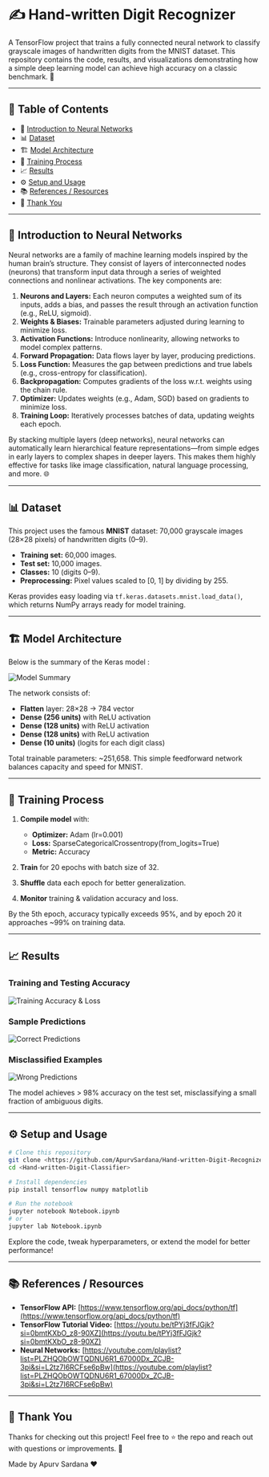 # ✍️ Hand-written Digit Recognizer

A TensorFlow project that trains a fully connected neural network to classify grayscale images of handwritten digits from the MNIST dataset. This repository contains the code, results, and visualizations demonstrating how a simple deep learning model can achieve high accuracy on a classic benchmark. 🚀

---

## 📖 Table of Contents

* 🧠 [Introduction to Neural Networks](#-introduction-to-neural-networks)
* 📊 [Dataset](#-dataset)
* 🏗️ [Model Architecture](#-model-architecture)
* 🔄 [Training Process](#-training-process)
* 📈 [Results](#-results)
* ⚙️ [Setup and Usage](-setup-and-usage)
* 📚 [References / Resources](-references-/-resources)
* 🙏 [Thank You](#-thank-you)

---

## 🧠 Introduction to Neural Networks

Neural networks are a family of machine learning models inspired by the human brain’s structure. They consist of layers of interconnected nodes (neurons) that transform input data through a series of weighted connections and nonlinear activations. The key components are:

1. **Neurons and Layers:** Each neuron computes a weighted sum of its inputs, adds a bias, and passes the result through an activation function (e.g., ReLU, sigmoid).
2. **Weights & Biases:** Trainable parameters adjusted during learning to minimize loss.
3. **Activation Functions:** Introduce nonlinearity, allowing networks to model complex patterns.
4. **Forward Propagation:** Data flows layer by layer, producing predictions.
5. **Loss Function:** Measures the gap between predictions and true labels (e.g., cross-entropy for classification).
6. **Backpropagation:** Computes gradients of the loss w\.r.t. weights using the chain rule.
7. **Optimizer:** Updates weights (e.g., Adam, SGD) based on gradients to minimize loss.
8. **Training Loop:** Iteratively processes batches of data, updating weights each epoch.

By stacking multiple layers (deep networks), neural networks can automatically learn hierarchical feature representations—from simple edges in early layers to complex shapes in deeper layers. This makes them highly effective for tasks like image classification, natural language processing, and more. 🌐

---

## 📊 Dataset

This project uses the famous **MNIST** dataset: 70,000 grayscale images (28×28 pixels) of handwritten digits (0–9).

* **Training set:** 60,000 images.
* **Test set:** 10,000 images.
* **Classes:** 10 (digits 0–9).
* **Preprocessing:** Pixel values scaled to \[0, 1] by dividing by 255.

Keras provides easy loading via `tf.keras.datasets.mnist.load_data()`, which returns NumPy arrays ready for model training.

---

## 🏗️ Model Architecture

Below is the summary of the Keras model :

![Model Summary](images/ModelSummary.png)

The network consists of:

* **Flatten** layer: 28×28 → 784 vector
* **Dense (256 units)** with ReLU activation
* **Dense (128 units)** with ReLU activation
* **Dense (128 units)** with ReLU activation
* **Dense (10 units)** (logits for each digit class)

Total trainable parameters: \~251,658. This simple feedforward network balances capacity and speed for MNIST.

---

## 🔄 Training Process

1. **Compile model** with:

   * **Optimizer:** Adam (lr=0.001)
   * **Loss:** SparseCategoricalCrossentropy(from\_logits=True)
   * **Metric:** Accuracy
2. **Train** for 20 epochs with batch size of 32.
3. **Shuffle** data each epoch for better generalization.
4. **Monitor** training & validation accuracy and loss.

By the 5th epoch, accuracy typically exceeds 95%, and by epoch 20 it approaches \~99% on training data.

---

## 📈 Results

### Training and Testing Accuracy

![Training Accuracy & Loss](images/Accuracies.png)

### Sample Predictions

![Correct Predictions](images/SomeTestResults.png)

### Misclassified Examples

![Wrong Predictions](images/SomeWrongResults.png)

The model achieves > 98% accuracy on the test set, misclassifying a small fraction of ambiguous digits.

---

## ⚙️ Setup and Usage

```bash
# Clone this repository
git clone <https://github.com/ApurvSardana/Hand-written-Digit-Recognizer.git>
cd <Hand-written-Digit-Classifier>

# Install dependencies
pip install tensorflow numpy matplotlib

# Run the notebook
jupyter notebook Notebook.ipynb
# or
jupyter lab Notebook.ipynb
```

Explore the code, tweak hyperparameters, or extend the model for better performance!

---

## 📚 References / Resources

* **TensorFlow API:** [https://www.tensorflow.org/api_docs/python/tf](https://www.tensorflow.org/api_docs/python/tf)
* **TensorFlow Tutorial Video:** [https://youtu.be/tPYj3fFJGjk?si=0bmtKXbO_z8-90XZ](https://youtu.be/tPYj3fFJGjk?si=0bmtKXbO_z8-90XZ)
* **Neural Networks:** [https://youtube.com/playlist?list=PLZHQObOWTQDNU6R1_67000Dx_ZCJB-3pi&si=L2tz7I6RCFse6pBw](https://youtube.com/playlist?list=PLZHQObOWTQDNU6R1_67000Dx_ZCJB-3pi&si=L2tz7I6RCFse6pBw)

---

## 🙏 Thank You

Thanks for checking out this project! Feel free to ⭐ the repo and reach out with questions or improvements. 🎉

Made by Apurv Sardana ❤️

